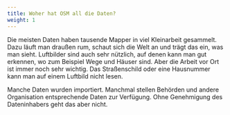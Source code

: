 ```yaml
---
title: Woher hat OSM all die Daten?
weight: 1
---
```


Die meisten Daten haben tausende Mapper in viel Kleinarbeit gesammelt. Dazu
läuft man draußen rum, schaut sich die Welt an und trägt das ein, was man
sieht. Luftbilder sind auch sehr nützlich, auf denen kann man gut erkennen, wo
zum Beispiel Wege und Häuser sind. Aber die Arbeit vor Ort ist immer noch sehr
wichtig. Das Straßenschild oder eine Hausnummer kann man auf einem Luftbild
nicht lesen.

Manche Daten wurden importiert. Manchmal stellen Behörden und andere
Organisation entsprechende Daten zur Verfügung. Ohne Genehmigung des
Dateninhabers geht das aber nicht.
